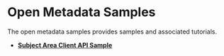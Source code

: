 <!-- SPDX-License-Identifier: Apache-2.0 -->
  
# Open Metadata Samples
  
The open metadata samples provides samples and associated tutorials.

* **[Subject Area Client API Sample](subject-area-client/README.md)**